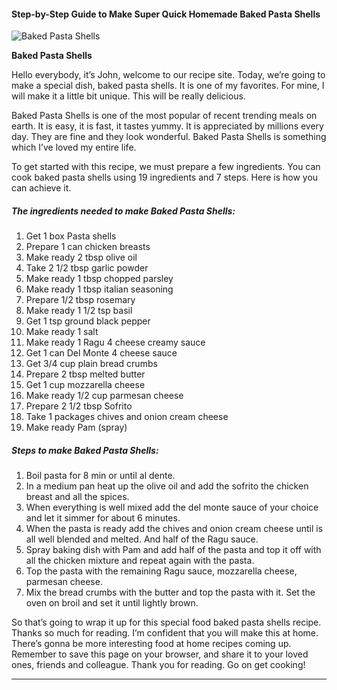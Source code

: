             

#### Step-by-Step Guide to Make Super Quick Homemade Baked Pasta Shells

![Baked Pasta Shells](https://img-global.cpcdn.com/recipes/6446878146166784/751x532cq70/baked-pasta-shells-recipe-main-photo.jpg)

**Baked Pasta Shells**

Hello everybody, it’s John, welcome to our recipe site. Today, we’re going to make a special dish, baked pasta shells. It is one of my favorites. For mine, I will make it a little bit unique. This will be really delicious.

Baked Pasta Shells is one of the most popular of recent trending meals on earth. It is easy, it is fast, it tastes yummy. It is appreciated by millions every day. They are fine and they look wonderful. Baked Pasta Shells is something which I’ve loved my entire life.

To get started with this recipe, we must prepare a few ingredients. You can cook baked pasta shells using 19 ingredients and 7 steps. Here is how you can achieve it.

##### The ingredients needed to make Baked Pasta Shells:

1.  Get 1 box Pasta shells
2.  Prepare 1 can chicken breasts
3.  Make ready 2 tbsp olive oil
4.  Take 2 1/2 tbsp garlic powder
5.  Make ready 1 tbsp chopped parsley
6.  Make ready 1 tbsp italian seasoning
7.  Prepare 1/2 tbsp rosemary
8.  Make ready 1 1/2 tsp basil
9.  Get 1 tsp ground black pepper
10.  Make ready 1 salt
11.  Make ready 1 Ragu 4 cheese creamy sauce
12.  Get 1 can Del Monte 4 cheese sauce
13.  Get 3/4 cup plain bread crumbs
14.  Prepare 2 tbsp melted butter
15.  Get 1 cup mozzarella cheese
16.  Make ready 1/2 cup parmesan cheese
17.  Prepare 2 1/2 tbsp Sofrito
18.  Take 1 packages chives and onion cream cheese
19.  Make ready Pam (spray)

##### Steps to make Baked Pasta Shells:

1.  Boil pasta for 8 min or until al dente.
2.  In a medium pan heat up the olive oil and add the sofrito the chicken breast and all the spices.
3.  When everything is well mixed add the del monte sauce of your choice and let it simmer for about 6 minutes.
4.  When the pasta is ready add the chives and onion cream cheese until is all well blended and melted. And half of the Ragu sauce.
5.  Spray baking dish with Pam and add half of the pasta and top it off with all the chicken mixture and repeat again with the pasta.
6.  Top the pasta with the remaining Ragu sauce, mozzarella cheese, parmesan cheese.
7.  Mix the bread crumbs with the butter and top the pasta with it. Set the oven on broil and set it until lightly brown.

So that’s going to wrap it up for this special food baked pasta shells recipe. Thanks so much for reading. I’m confident that you will make this at home. There’s gonna be more interesting food at home recipes coming up. Remember to save this page on your browser, and share it to your loved ones, friends and colleague. Thank you for reading. Go on get cooking!

* * *